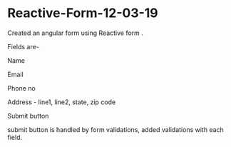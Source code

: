# Reactive-Form-12-03-19

Created an angular form using Reactive form .

Fields are-



Name

Email

Phone no

Address - line1, line2, state, zip code

Submit button 



submit button  is handled by form validations, added validations with each field. 
